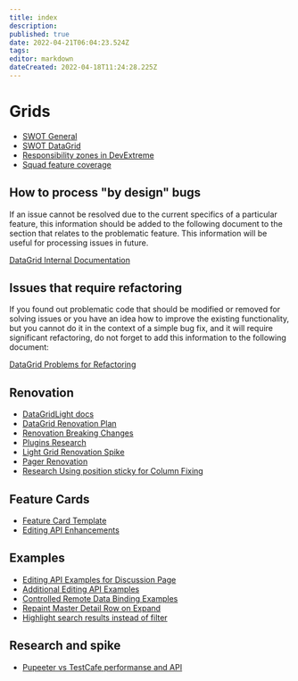 ```yaml
---
title: index
description: 
published: true
date: 2022-04-21T06:04:23.524Z
tags: 
editor: markdown
dateCreated: 2022-04-18T11:24:28.225Z
---
```


# Grids

- [SWOT General](https://devexpress.sharepoint.com/:w:/s/devextreme/Ea3dsz9AxDZPgCTmkVWgYJ8BwRiyZzdxW4gLJm0UBOGwkg?e=epeSwk)
- [SWOT DataGrid](https://devexpress.sharepoint.com/:w:/s/devextreme/EfE26B8MbcdIn7IgL85DvTkBzBYZKBwdchL-4xR-aPZ6Lw?e=Gmvgqe)
- [Responsibility zones in DevExtreme](https://devexpress.sharepoint.com/:x:/r/sites/devextreme/_layouts/15/doc2.aspx?sourcedoc=%7B57E11FF3-C662-4338-940D-5F42A36E4C85%7D&file=Responsibility%20zones%20in%20DevExtreme.xlsx&action=default&mobileredirect=true&cid=1eedba98-4419-4fce-a5f3-09cdcda2407e)
- [Squad feature coverage](https://devexpress-my.sharepoint.com/:x:/r/personal/nikolai_mitrokhin_devexpress_com/_layouts/15/Doc.aspx?sourcedoc=%7B28BCA352-125F-4859-8C18-70F53539D28A%7D&file=Book.xlsx&action=editnew&mobileredirect=true&wdNewAndOpenCt=1606751564141&ct=1606751564141&wdPreviousSession=d5aac82d-e5fc-4d96-bd43-4726df8fc824&wdOrigin=OFFICECOM-WEB.START.NEW&cid=563249c7-ff48-4c68-bf9c-bbae75072355)

## How to process "by design" bugs

If an issue cannot be resolved due to the current specifics of a particular feature,
this information should be added to the following document to the section that relates to the problematic feature.
This information will be useful for processing issues in future.

[DataGrid Internal Documentation](/DevExtreme/components/DataGrid/known_issues.md)

## Issues that require refactoring

If you found out problematic code that should be modified or removed for solving issues or you have an idea how to improve the existing functionality, but you cannot do it in the context of a simple bug fix, and it will require significant refactoring, do not forget to add this information to the following document:

[DataGrid Problems for Refactoring](/DevExtreme/components/DataGrid/problems_for_refactoring.md)

## Renovation

- [DataGridLight docs](/DevExtreme/components/DataGrid_light/index.md)
- [DataGrid Renovation Plan](https://devexpress-my.sharepoint.com/:w:/p/konstantin_volnyagin/ERtVid-lvmFMlGLWori-x28BLcZLaxcbGY-FDkuU0j71VQ?e=kVFPrM)
- [Renovation Breaking Changes](https://devexpress-my.sharepoint.com/:w:/p/konstantin_volnyagin/ER0ODixOCZdEhqC1KReRyF4BluP6LcocA_-4IW_V1b6NDw?e=17Nf68)
- [Plugins Research](https://devexpress-my.sharepoint.com/:w:/p/konstantin_volnyagin/EWPzPVYU5ORMp_7H0-_2bQQBoaTgCxwssQgaf1s62Rz6yA?e=ec4sTO)
- [Light Grid Renovation Spike](https://trello.com/c/UqivX57Y/5271-light-grid-renovation-spike)
- [Pager Renovation](https://trello.com/c/vxK3zbYb/4997-pager-renovation)
- [Research Using position sticky for Column Fixing](https://trello.com/c/kCIy87pw/5180-research-using-display-sticky-for-column-fixing-and-column-headers)

## Feature Cards

- [Feature Card Template](https://devexpress.sharepoint.com/:w:/s/devextreme/ER_LyuFyQppBk0c5Wm7K4rkB-3lA4wjMYGYnwt5vvOfckA?e=X6jkuj)
- [Editing API Enhancements](https://devexpress-my.sharepoint.com/:w:/p/yaan_toming/Ed-Ld9WgxGlHua9UKzlI3JYB4vMHWDAHwXVFOzDMl7afOA?e=sEn0ug)

## Examples

- [Editing API Examples for Discussion Page](https://trello.com/c/9SeBwvgU/5316-create-examples-for-editing-api-discussion-page)
- [Additional Editing API Examples](https://trello.com/c/xficxTUb/5344-new-editing-api-examples)
- [Controlled Remote Data Binding Examples](https://trello.com/c/GL7DTJA2/5356-create-controlled-data-binding-examples)
- [Repaint Master Detail Row on Expand](https://codepen.io/konstantin-volnyagin/pen/gOMPvpq)
- [Highlight search results instead of filter](https://codepen.io/vconst/pen/rNLZWGY?editors=0010)

## Research and spike

- [Pupeeter vs TestCafe performanse and API](https://devexpress-my.sharepoint.com/:w:/p/mikhail_vitik/EbEoHUNpYwNGo9JeFWGSm28BX0i_xEOE5sFv9mQs1lTTCQ?e=pjSqnc)
